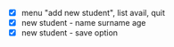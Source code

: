 - [x] menu "add new student", list avail, quit
- [x] new student - name surname age
- [x] new student - save option